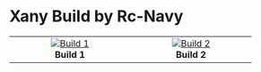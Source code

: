 # Xany Build by Rc-Navy

<table cellspacing=0>
  <tr>
    <td align=center width=200><a href="https://github.com/Ingwie/OpenAVRc_Hw/blob/V3/Xany_Builds_by_Users/Rc-Navy/Xany2Sounds/README_Xany2Sounds.md"><img src="https://github.com/Ingwie/OpenAVRc_Hw/blob/V3/Xany_Builds_by_Users/Rc-Navy/Xany2Sounds/Xany2Sounds.jpg" border="0" name="submit" title="Build 1" alt="Build 1"/></a><br><b>Build 1</b></td>
	<td align=center width=200><a href="https://github.com/Ingwie/OpenAVRc_Hw/blob/V3/Xany_Builds_by_Users/Rc-Navy/Xany2Servo360/README_Xany2Servo360.md"><img src="https://github.com/Ingwie/OpenAVRc_Hw/blob/V3/Xany_Builds_by_Users/Rc-Navy/Xany2Servo360/Xany2Servo360.jpg" border="0" name="submit" title="Build 2" alt="Build 2"/></a><br><b>Build 2</b></td>
  </tr>
</table>


